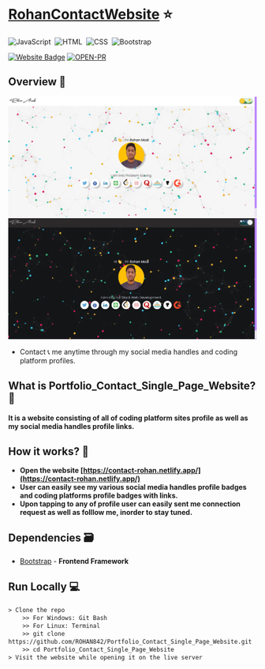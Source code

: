 # [RohanContactWebsite](https://contact-rohan.netlify.app/) ⭐

![JavaScript](https://img.shields.io/badge/Powered%20By-JavaScript-F7DF1E?style=for-the-badge&logo=&logoColor)&nbsp;
![HTML](https://img.shields.io/badge/HTML5-E34F26?style=for-the-badge&logo=&logoColor=white)&nbsp;
![CSS](https://img.shields.io/badge/CSS-239120?&style=for-the-badge&logo=&logoColor=white)&nbsp;
![Bootstrap](https://img.shields.io/badge/Bootstrap-563D7C?style=for-the-badge&logo=&logoColor=white)&nbsp;<br/>


[![Website Badge](https://img.shields.io/badge/Visit-Now-green?style=for-the-badge&logo=vercel)](https://contact-rohan.netlify.app/)
[![OPEN-PR](https://img.shields.io/badge/Open%20For-PR-orange?style=for-the-badge&logo=github)](https://github.com/ROHAN842/Portfolio_Contact_Single_Page_Website)

## Overview 👀
<img src="images/Screenshot1.jpg">
<img src="images/Screenshot2.jpg">


- Contact 📞 me anytime through my social media handles and coding platform profiles. 

## What is Portfolio_Contact_Single_Page_Website? 🤔

#### It is a website consisting of all of coding platform sites profile as well as my social media handles profile links.


## How it works? 🤔
- **Open the website [https://contact-rohan.netlify.app/](https://contact-rohan.netlify.app/)**
- **User can easily see my various social media handles profile badges and coding platforms profile badges with links.**
- **Upon tapping to any of profile user can easily sent me connection request as well as folllow me, inorder to stay tuned.**

## Dependencies 🗃

- [Bootstrap](https://getbootstrap.com/docs/3.3/getting-started/) - **Frontend Framework**

## Run Locally 💻

```
> Clone the repo
    >> For Windows: Git Bash
    >> For Linux: Terminal
    >> git clone https://github.com/ROHAN842/Portfolio_Contact_Single_Page_Website.git
    >> cd Portfolio_Contact_Single_Page_Website
> Visit the website while opening it on the live server
    
```

